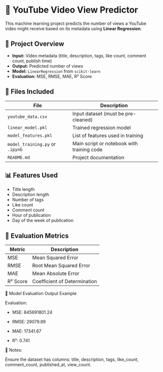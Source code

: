 # 🎥 YouTube Video View Predictor

This machine learning project predicts the number of views a YouTube video might receive based on its metadata using **Linear Regression**.

## 🚀 Project Overview

- **Input:** Video metadata (title, description, tags, like count, comment count, publish time)
- **Output:** Predicted number of views
- **Model:** `LinearRegression` from `scikit-learn`
- **Evaluation:** MSE, RMSE, MAE, R² Score

## 📁 Files Included

| File                  | Description                                  |
|-----------------------|----------------------------------------------|
| `youtube_data.csv`    | Input dataset (must be pre-cleaned)          |
| `linear_model.pkl`    | Trained regression model                     |
| `model_features.pkl`  | List of features used in training            |
| `model_training.py` or `.ipynb` | Main script or notebook with training code |
| `README.md`           | Project documentation                        |

## 📊 Features Used

- Title length
- Description length
- Number of tags
- Like count
- Comment count
- Hour of publication
- Day of the week of publication

## 🧪 Evaluation Metrics

| Metric               | Description                      |
|----------------------|----------------------------------|
| MSE                  | Mean Squared Error               |
| RMSE                 | Root Mean Squared Error          |
| MAE                  | Mean Absolute Error              |
| R² Score             | Coefficient of Determination     |


📝 Model Evaluation Output Example

Evaluation:
 - MSE: 845691801.24
   
 - RMSE: 29079.89
   
 - MAE: 17341.67
   
 - R²: 0.741
   
🔐 Notes:

Ensure the dataset has columns: title, description, tags, like_count, comment_count, published_at, view_count.


